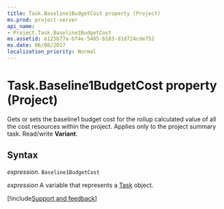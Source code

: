 ```yaml
---
title: Task.Baseline1BudgetCost property (Project)
ms.prod: project-server
api_name:
- Project.Task.Baseline1BudgetCost
ms.assetid: e125b77a-bf4e-5485-b183-d1d724cde752
ms.date: 06/08/2017
localization_priority: Normal
---
```



# Task.Baseline1BudgetCost property (Project)

Gets or sets the baseline1 budget cost for the rollup calculated value of all the cost resources within the project. Applies only to the project summary task. Read/write  **Variant**.


## Syntax

_expression_. `Baseline1BudgetCost`

_expression_ A variable that represents a [Task](./Project.Task.md) object.

[!include[Support and feedback](~/includes/feedback-boilerplate.md)]